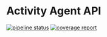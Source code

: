 # Activity Agent API

[![pipeline status](https://depot.domus.usherbrooke.ca/sapa/activity-agent-api/badges/master/pipeline.svg)](https://depot.domus.usherbrooke.ca/sapa/activity-agent-api/commits/master)
[![coverage report](https://depot.domus.usherbrooke.ca/sapa/activity-agent-api/badges/master/coverage.svg)](https://depot.domus.usherbrooke.ca/sapa/activity-agent-api/commits/master)